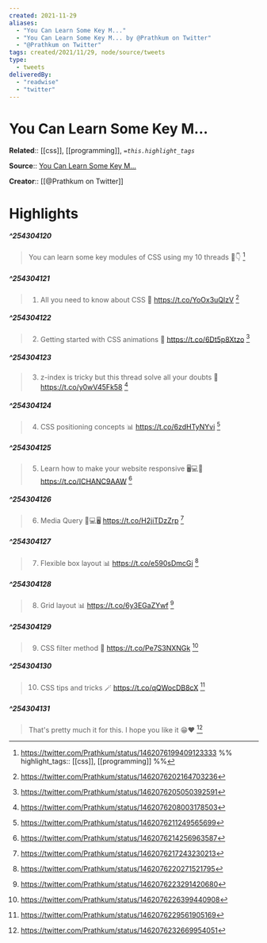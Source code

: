 ```yaml
---
created: 2021-11-29
aliases:
  - "You Can Learn Some Key M..."
  - "You Can Learn Some Key M... by @Prathkum on Twitter"
  - "@Prathkum on Twitter"
tags: created/2021/11/29, node/source/tweets
type: 
  - tweets
deliveredBy: 
  - "readwise"
  - "twitter"
---
```

# You Can Learn Some Key M...

**Related**:: [[css]], [[programming]], 
*`=this.highlight_tags`*

**Source**:: [You Can Learn Some Key M...](https://twitter.com/Prathkum/status/1462076199409123333)

**Creator**:: [[@Prathkum on Twitter]]

# Highlights
##### ^254304120
  
> You can learn some key modules of CSS using my 10 threads
> 🧵👇 
  [^254304120]

[^254304120]: https://twitter.com/Prathkum/status/1462076199409123333
%%
highlight_tags:: [[css]], [[programming]]
%%
##### ^254304121
  
> 1. All you need to know about CSS 🎨
> https://t.co/YoOx3uQlzV 
  [^254304121]

[^254304121]: https://twitter.com/Prathkum/status/1462076202164703236

##### ^254304122
  
> 2. Getting started with CSS animations 🚗
> https://t.co/6Dt5p8Xtzo 
  [^254304122]

[^254304122]: https://twitter.com/Prathkum/status/1462076205050392591

##### ^254304123
  
> 3. z-index is tricky but this thread solve all your doubts 🔲
> https://t.co/y0wV45Fk58 
  [^254304123]

[^254304123]: https://twitter.com/Prathkum/status/1462076208003178503

##### ^254304124
  
> 4. CSS positioning concepts 📊
> https://t.co/6zdHTyNYvi 
  [^254304124]

[^254304124]: https://twitter.com/Prathkum/status/1462076211249565699

##### ^254304125
  
> 5. Learn how to make your website responsive 🖥️💻📱
> https://t.co/ICHANC9AAW 
  [^254304125]

[^254304125]: https://twitter.com/Prathkum/status/1462076214256963587

##### ^254304126
  
> 6. Media Query 📱💻🖥️
> https://t.co/H2jiTDzZrp 
  [^254304126]

[^254304126]: https://twitter.com/Prathkum/status/1462076217243230213

##### ^254304127
  
> 7. Flexible box layout 📊
> https://t.co/e590sDmcGi 
  [^254304127]

[^254304127]: https://twitter.com/Prathkum/status/1462076220271521795

##### ^254304128
  
> 8. Grid layout 📊
> https://t.co/6y3EGaZYwf 
  [^254304128]

[^254304128]: https://twitter.com/Prathkum/status/1462076223291420680

##### ^254304129
  
> 9. CSS filter method 🌈
> https://t.co/Pe7S3NXNGk 
  [^254304129]

[^254304129]: https://twitter.com/Prathkum/status/1462076226399440908

##### ^254304130
  
> 10. CSS tips and tricks 🪄
> https://t.co/qQWocDB8cX 
  [^254304130]

[^254304130]: https://twitter.com/Prathkum/status/1462076229561905169

##### ^254304131
  
> That's pretty much it for this. I hope you like it 😁❤️ 
  [^254304131]

[^254304131]: https://twitter.com/Prathkum/status/1462076232669954051

